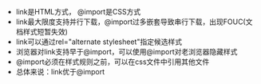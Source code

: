 - link是HTML方式， @import是CSS方式
- link最大限度支持并行下载，@import过多嵌套导致串行下载，出现FOUC(文档样式短暂失效)
- link可以通过rel="alternate stylesheet"指定候选样式
- 浏览器对link支持早于@import，可以使用@import对老浏览器隐藏样式
- @import必须在样式规则之前，可以在css文件中引用其他文件
- 总体来说：link优于@import